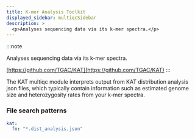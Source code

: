 ```yaml
---
title: K-mer Analysis Toolkit
displayed_sidebar: multiqcSidebar
description: >
  <p>Analyses sequencing data via its k-mer spectra.</p>
---
```


<!--
~~~~~ DO NOT EDIT ~~~~~
This file is autogenerated from the MultiQC module python docstring.
Do not edit the markdown, it will be overwritten.

File path for the source of this content: multiqc/modules/kat/kat.py
~~~~~~~~~~~~~~~~~~~~~~~
-->

:::note

<p>Analyses sequencing data via its k-mer spectra.</p>

[https://github.com/TGAC/KAT](https://github.com/TGAC/KAT)
:::

The KAT multiqc module interprets output from KAT distribution analysis json files, which typically
contain information such as estimated genome size and heterozygosity rates from your k-mer spectra.

### File search patterns

```yaml
kat:
  fn: "*.dist_analysis.json"
```
